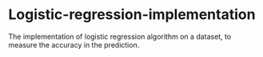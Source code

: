 # Logistic-regression-implementation
The implementation of logistic regression algorithm on a dataset, to measure the accuracy in the prediction. 
